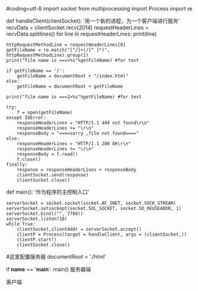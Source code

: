 
#coding=utf-8
import socket
from multiprocessing import Process
import re


def handleClient(clientSocket):
    '用一个新的进程，为一个客户端进行服务'
    recvData = clientSocket.recv(2014)
    requestHeaderLines = recvData.splitlines()
    for line in requestHeaderLines:
        print(line)

    httpRequestMethodLine = requestHeaderLines[0]
    getFileName = re.match("[^/]+(/[^ ]*)", httpRequestMethodLine).group(1)
    print("file name is ===>%s"%getFileName) #for test

    if getFileName == '/':
        getFileName = documentRoot + "/index.html"
    else:
        getFileName = documentRoot + getFileName

    print("file name is ===2>%s"%getFileName) #for test

    try:
        f = open(getFileName)
    except IOError:
        responseHeaderLines = "HTTP/1.1 404 not found\r\n"
        responseHeaderLines += "\r\n"
        responseBody = "====sorry ,file not found===="
    else:
        responseHeaderLines = "HTTP/1.1 200 OK\r\n"
        responseHeaderLines += "\r\n"
        responseBody = f.read()
        f.close()
    finally:
        response = responseHeaderLines + responseBody
        clientSocket.send(response)
        clientSocket.close()


def main():
    '作为程序的主控制入口'

    serverSocket = socket.socket(socket.AF_INET, socket.SOCK_STREAM)
    serverSocket.setsockopt(socket.SOL_SOCKET, socket.SO_REUSEADDR, 1)
    serverSocket.bind(("", 7788))
    serverSocket.listen(10)
    while True:
        clientSocket,clientAddr = serverSocket.accept()
        clientP = Process(target = handleClient, args = (clientSocket,))
        clientP.start()
        clientSocket.close()


#这里配置服务器
documentRoot = './html'

if __name__ == '__main__':
    main()
服务器端


客户端
